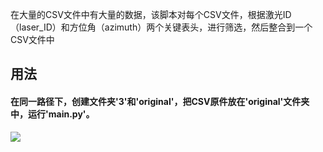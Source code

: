 在大量的CSV文件中有大量的数据，该脚本对每个CSV文件，根据激光ID（laser_ID）和方位角（azimuth）两个关键表头，进行筛选，然后整合到一个CSV文件中
<br>
<h2>用法</h2>
<h4>在同一路径下，创建文件夹'3'和'original'，把CSV原件放在'original'文件夹中，运行'main.py'。</h4>
<image src='https://github.com/209914097/useful_tools/blob/master/1.screen%20out%20CSV%20data/image/1.png'>

